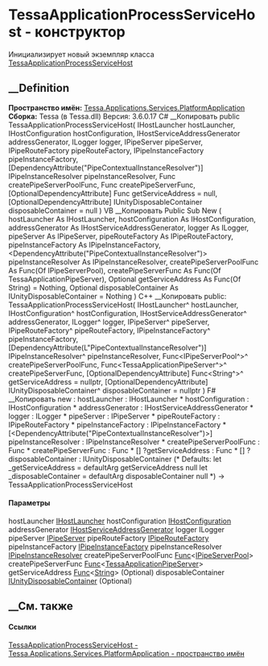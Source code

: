 # TessaApplicationProcessServiceHost - конструктор
Инициализирует новый экземпляр класса
[TessaApplicationProcessServiceHost](T_Tessa_Applications_Services_PlatformApplication_TessaApplicationProcessServiceHost.htm)
##  __Definition
 **Пространство имён:**
[Tessa.Applications.Services.PlatformApplication](N_Tessa_Applications_Services_PlatformApplication.htm)  
 **Сборка:** Tessa (в Tessa.dll) Версия: 3.6.0.17
C# __Копировать
     public TessaApplicationProcessServiceHost(
    	IHostLauncher hostLauncher,
    	IHostConfiguration hostConfiguration,
    	IHostServiceAddressGenerator addressGenerator,
    	ILogger logger,
    	IPipeServer pipeServer,
    	IPipeRouteFactory pipeRouteFactory,
    	IPipeInstanceFactory pipeInstanceFactory,
    	[DependencyAttribute("PipeContextualInstanceResolver")] IPipeInstanceResolver pipeInstanceResolver,
    	Func<IPipeServerPool> createPipeServerPoolFunc,
    	Func<TessaApplicationPipeServer> createPipeServerFunc,
    	[OptionalDependencyAttribute] Func<string> getServiceAddress = null,
    	[OptionalDependencyAttribute] IUnityDisposableContainer disposableContainer = null
    )
VB __Копировать
     Public Sub New ( 
    	hostLauncher As IHostLauncher,
    	hostConfiguration As IHostConfiguration,
    	addressGenerator As IHostServiceAddressGenerator,
    	logger As ILogger,
    	pipeServer As IPipeServer,
    	pipeRouteFactory As IPipeRouteFactory,
    	pipeInstanceFactory As IPipeInstanceFactory,
    	<DependencyAttribute("PipeContextualInstanceResolver")> pipeInstanceResolver As IPipeInstanceResolver,
    	createPipeServerPoolFunc As Func(Of IPipeServerPool),
    	createPipeServerFunc As Func(Of TessaApplicationPipeServer),
    	<OptionalDependencyAttribute> Optional getServiceAddress As Func(Of String) = Nothing,
    	<OptionalDependencyAttribute> Optional disposableContainer As IUnityDisposableContainer = Nothing
    )
C++ __Копировать
     public:
    TessaApplicationProcessServiceHost(
    	IHostLauncher^ hostLauncher, 
    	IHostConfiguration^ hostConfiguration, 
    	IHostServiceAddressGenerator^ addressGenerator, 
    	ILogger^ logger, 
    	IPipeServer^ pipeServer, 
    	IPipeRouteFactory^ pipeRouteFactory, 
    	IPipeInstanceFactory^ pipeInstanceFactory, 
    	[DependencyAttribute(L"PipeContextualInstanceResolver")] IPipeInstanceResolver^ pipeInstanceResolver, 
    	Func<IPipeServerPool^>^ createPipeServerPoolFunc, 
    	Func<TessaApplicationPipeServer^>^ createPipeServerFunc, 
    	[OptionalDependencyAttribute] Func<String^>^ getServiceAddress = nullptr, 
    	[OptionalDependencyAttribute] IUnityDisposableContainer^ disposableContainer = nullptr
    )
F# __Копировать
     new : 
            hostLauncher : IHostLauncher * 
            hostConfiguration : IHostConfiguration * 
            addressGenerator : IHostServiceAddressGenerator * 
            logger : ILogger * 
            pipeServer : IPipeServer * 
            pipeRouteFactory : IPipeRouteFactory * 
            pipeInstanceFactory : IPipeInstanceFactory * 
            [<DependencyAttribute("PipeContextualInstanceResolver")>] pipeInstanceResolver : IPipeInstanceResolver * 
            createPipeServerPoolFunc : Func<IPipeServerPool> * 
            createPipeServerFunc : Func<TessaApplicationPipeServer> * 
            [<OptionalDependencyAttribute>] ?getServiceAddress : Func<string> * 
            [<OptionalDependencyAttribute>] ?disposableContainer : IUnityDisposableContainer 
    (* Defaults:
            let _getServiceAddress = defaultArg getServiceAddress null
            let _disposableContainer = defaultArg disposableContainer null
    *)
    -> TessaApplicationProcessServiceHost
#### Параметры
hostLauncher [IHostLauncher](T_Tessa_Host_IHostLauncher.htm)
hostConfiguration [IHostConfiguration](T_Tessa_Host_IHostConfiguration.htm)
addressGenerator
[IHostServiceAddressGenerator](T_Tessa_Host_IHostServiceAddressGenerator.htm)
logger ILogger
pipeServer [IPipeServer](T_Tessa_Platform_Pipes_IPipeServer.htm)
pipeRouteFactory
[IPipeRouteFactory](T_Tessa_Platform_Pipes_IPipeRouteFactory.htm)
pipeInstanceFactory
[IPipeInstanceFactory](T_Tessa_Platform_Pipes_IPipeInstanceFactory.htm)
pipeInstanceResolver
[IPipeInstanceResolver](T_Tessa_Platform_Pipes_IPipeInstanceResolver.htm)
createPipeServerPoolFunc
[Func](https://learn.microsoft.com/dotnet/api/system.func-1)<[IPipeServerPool](T_Tessa_Platform_Pipes_IPipeServerPool.htm)>
createPipeServerFunc
[Func](https://learn.microsoft.com/dotnet/api/system.func-1)<[TessaApplicationPipeServer](T_Tessa_Applications_Pipes_TessaApplicationPipeServer.htm)>
getServiceAddress
[Func](https://learn.microsoft.com/dotnet/api/system.func-1)<[String](https://learn.microsoft.com/dotnet/api/system.string)>
(Optional)
disposableContainer
[IUnityDisposableContainer](T_Tessa_Platform_IUnityDisposableContainer.htm)
(Optional)
## __См. также
#### Ссылки
[TessaApplicationProcessServiceHost -
](T_Tessa_Applications_Services_PlatformApplication_TessaApplicationProcessServiceHost.htm)
[Tessa.Applications.Services.PlatformApplication - пространство
имён](N_Tessa_Applications_Services_PlatformApplication.htm)
